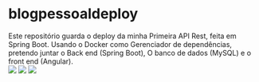 # blogpessoaldeploy
Este repositório guarda o deploy da minha Primeira API Rest, feita em Spring Boot.
Usando o Docker como Gerenciador de dependências, pretendo juntar o Back end (Spring Boot),
O banco de dados (MySQL) e o front end (Angular).  
<img src="https://chocolatey.org/content/packageimages/vscode-spring-boot.1.23.0.png"/>
<img src="https://p1.hiclipart.com/preview/471/247/659/verglas-icon-set-01-blackout-mysql-black-mysql-logo-png-clipart.jpg"/>
<img src="https://img.icons8.com/nolan/2x/angularjs.png"/>

